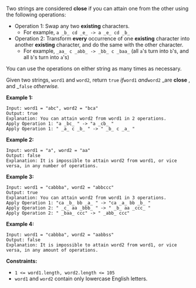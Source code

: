 Two strings are considered **close** if you can attain one from the other
using the following operations:

  * Operation 1: Swap any two **existing** characters. 
    * For example, `a _b_ cd _e_ -> a _e_ cd _b_`
  * Operation 2: Transform **every** occurrence of one **existing** character into another **existing** character, and do the same with the other character. 
    * For example, `_aa_ c _abb_ -> _bb_ c _baa_` (all `a`'s turn into `b`'s, and all `b`'s turn into `a`'s)

You can use the operations on either string as many times as necessary.

Given two strings, `word1` and `word2`, return `true` _if_`word1` _and_`word2`
_are **close** , and _`false` _otherwise._



**Example 1:**

    
    
    Input: word1 = "abc", word2 = "bca"
    Output: true
    Explanation: You can attain word2 from word1 in 2 operations.
    Apply Operation 1: "a _bc_ " -> "a _cb_ "
    Apply Operation 1: " _a_ c _b_ " -> " _b_ c _a_ "
    

**Example 2:**

    
    
    Input: word1 = "a", word2 = "aa"
    Output: false
    Explanation: It is impossible to attain word2 from word1, or vice versa, in any number of operations.
    

**Example 3:**

    
    
    Input: word1 = "cabbba", word2 = "abbccc"
    Output: true
    Explanation: You can attain word2 from word1 in 3 operations.
    Apply Operation 1: "ca _b_ bb _a_ " -> "ca _a_ bb _b_ "
    Apply Operation 2: " _c_ aa _bbb_ " -> " _b_ aa _ccc_ "
    Apply Operation 2: " _baa_ ccc" -> " _abb_ ccc"
    

**Example 4:**

    
    
    Input: word1 = "cabbba", word2 = "aabbss"
    Output: false
    Explanation: It is impossible to attain word2 from word1, or vice versa, in any amount of operations.
    



**Constraints:**

  * `1 <= word1.length, word2.length <= 105`
  * `word1` and `word2` contain only lowercase English letters.


